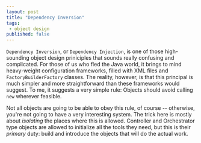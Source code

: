 ```yaml
---
layout: post
title: "Dependency Inversion"
tags:
 - object design
published: false
---
```


`Dependency Inversion`, or `Dependency Injection`, is one of those high-sounding object design priniciples that sounds really confusing and complicated.  For those of us who fled the Java world, it brings to mind heavy-weight configuration frameworks, filled with XML files and `FactoryBuilderFactory` classes.  The reality, however, is that this principal is much simpler and more straightforward than these frameworks would suggest. To me, it suggests a very simple rule: Objects should avoid calling `new` wherever feasible.

<!-- more -->

Not all objects are going to be able to obey this rule, of course -- otherwise,
you're not going to have a very interesting system.  The trick here is
mostly about _isolating_ the places where this is allowed.  Controller and
Orchestrator type objects are allowed to initialize all the tools they need,
but this is their _primary_ duty:  build and introduce the objects that
will do the actual work.




